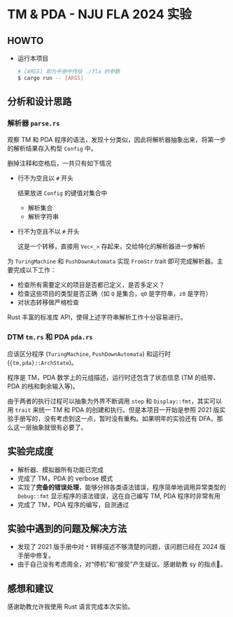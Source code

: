 # TM & PDA - NJU FLA 2024 实验

## HOWTO

- 运行本项目

    ```sh
    # [ARGS] 即为手册中传给 ./fla 的参数
    $ cargo run -- [ARGS]
    ```

## 分析和设计思路

### 解析器 `parse.rs`

观察 TM 和 PDA 程序的语法，发现十分类似，因此将解析器抽象出来，将第一步的解析结果存入构型 `Config` 中。

删掉注释和空格后，一共只有如下情况

- 行不为空且以 `#` 开头

    结果放进 `Config` 的键值对集合中

    - 解析集合
    - 解析字符串

- 行不为空且不以 `#` 开头 

    这是一个转移，直接用 `Vec<_>` 存起来，交给特化的解析器进一步解析

为 `TuringMachine` 和 `PushDownAutomata` 实现 `FromStr` trait 即可完成解析器。主要完成以下工作：

- 检查所有需要定义的项目是否都已定义，是否多定义？
- 检查这些项目的类型是否正确（如 `Q` 是集合，`q0` 是字符串，`z0` 是字符）
- 对状态转移做严格检查

Rust 丰富的标准库 API，使得上述字符串解析工作十分容易进行。

### DTM `tm.rs` 和 PDA `pda.rs`

应该区分程序 (`TuringMachine`, `PushDownAutomata`) 和运行时 (`{tm,pda}::ArchState`)。

程序是 TM，PDA 数学上的元组描述，运行时还包含了状态信息 (TM 的纸带、PDA 的栈和剩余输入等)。

由于两者的执行过程可以抽象为外界不断调用 `step` 和 `Display::fmt`，其实可以用 `trait` 来统一 TM 和 PDA 的创建和执行。但是本项目一开始是参照 2021 版实验手册写的，没有考虑到这一点，暂时没有重构。如果明年的实验还有 DFA，那么这一层抽象就很有必要了。

## 实验完成度

- 解析器、模拟器所有功能已完成
- 完成了 TM，PDA 的 verbose 模式
- 实现了**完备的错误处理**，能够分辨各类语法错误，程序简单地调用异常类型的 `Debug::fmt` 显示程序的语法错误，这在自己编写 TM, PDA 程序时非常有用
- 完成了 TM，PDA 程序的编写，自测通过

## 实验中遇到的问题及解决方法

- 发现了 2021 版手册中对 `*` 转移描述不够清楚的问题，该问题已经在 2024 版手册中修复。
- 由于自己没有考虑周全，对“停机”和“接受”产生疑议。感谢助教 sy 的指点🙏。

## 感想和建议

感谢助教允许我使用 Rust 语言完成本次实验。
